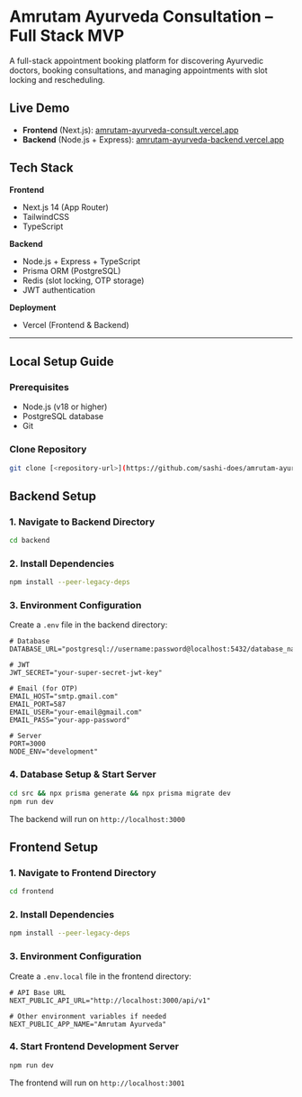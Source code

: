 # Amrutam Ayurveda Consultation – Full Stack MVP

A full-stack appointment booking platform for discovering Ayurvedic doctors, booking consultations, and managing appointments with slot locking and rescheduling.

## Live Demo
- **Frontend** (Next.js): [amrutam-ayurveda-consult.vercel.app](https://amrutam-ayurveda-consult.vercel.app/)
- **Backend** (Node.js + Express): [amrutam-ayurveda-backend.vercel.app](https://amrutam-ayurveda-backend.vercel.app/)



## Tech Stack

**Frontend**
- Next.js 14 (App Router)
- TailwindCSS
- TypeScript

**Backend**
- Node.js + Express + TypeScript
- Prisma ORM (PostgreSQL)
- Redis (slot locking, OTP storage)
- JWT authentication

**Deployment**
- Vercel (Frontend & Backend)

---

## Local Setup Guide

### Prerequisites
- Node.js (v18 or higher)
- PostgreSQL database
- Git

### Clone Repository
```bash
git clone [<repository-url>](https://github.com/sashi-does/amrutam-ayurveda-consult.git)
```

## Backend Setup

### 1. Navigate to Backend Directory
```bash
cd backend
```

### 2. Install Dependencies
```bash
npm install --peer-legacy-deps
```

### 3. Environment Configuration
Create a `.env` file in the backend directory:
```env
# Database
DATABASE_URL="postgresql://username:password@localhost:5432/database_name"

# JWT
JWT_SECRET="your-super-secret-jwt-key"

# Email (for OTP)
EMAIL_HOST="smtp.gmail.com"
EMAIL_PORT=587
EMAIL_USER="your-email@gmail.com"
EMAIL_PASS="your-app-password"

# Server
PORT=3000
NODE_ENV="development"
```

### 4. Database Setup & Start Server
```bash
cd src && npx prisma generate && npx prisma migrate dev
npm run dev
```

The backend will run on `http://localhost:3000`

## Frontend Setup

### 1. Navigate to Frontend Directory
```bash
cd frontend
```

### 2. Install Dependencies
```bash
npm install --peer-legacy-deps
```

### 3. Environment Configuration
Create a `.env.local` file in the frontend directory:
```env
# API Base URL
NEXT_PUBLIC_API_URL="http://localhost:3000/api/v1"

# Other environment variables if needed
NEXT_PUBLIC_APP_NAME="Amrutam Ayurveda"
```

### 4. Start Frontend Development Server
```bash
npm run dev
```

The frontend will run on `http://localhost:3001`
